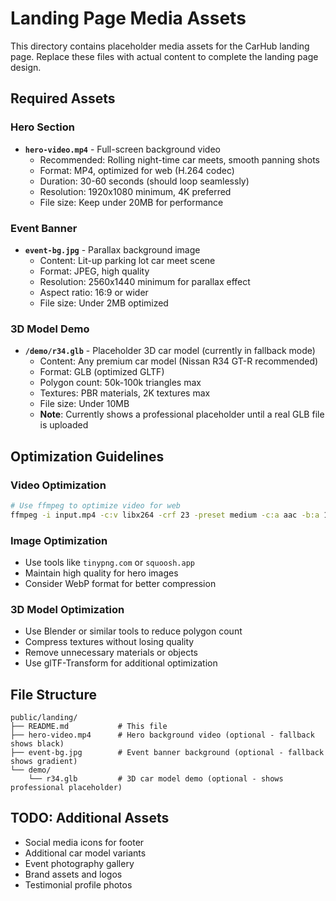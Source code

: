 # Landing Page Media Assets

This directory contains placeholder media assets for the CarHub landing page. Replace these files with actual content to complete the landing page design.

## Required Assets

### Hero Section

- **`hero-video.mp4`** - Full-screen background video
  - Recommended: Rolling night-time car meets, smooth panning shots
  - Format: MP4, optimized for web (H.264 codec)
  - Duration: 30-60 seconds (should loop seamlessly)
  - Resolution: 1920x1080 minimum, 4K preferred
  - File size: Keep under 20MB for performance

### Event Banner

- **`event-bg.jpg`** - Parallax background image
  - Content: Lit-up parking lot car meet scene
  - Format: JPEG, high quality
  - Resolution: 2560x1440 minimum for parallax effect
  - Aspect ratio: 16:9 or wider
  - File size: Under 2MB optimized

### 3D Model Demo

- **`/demo/r34.glb`** - Placeholder 3D car model (currently in fallback mode)
  - Content: Any premium car model (Nissan R34 GT-R recommended)
  - Format: GLB (optimized GLTF)
  - Polygon count: 50k-100k triangles max
  - Textures: PBR materials, 2K textures max
  - File size: Under 10MB
  - **Note**: Currently shows a professional placeholder until a real GLB file is uploaded

## Optimization Guidelines

### Video Optimization

```bash
# Use ffmpeg to optimize video for web
ffmpeg -i input.mp4 -c:v libx264 -crf 23 -preset medium -c:a aac -b:a 128k -movflags +faststart hero-video.mp4
```

### Image Optimization

- Use tools like `tinypng.com` or `squoosh.app`
- Maintain high quality for hero images
- Consider WebP format for better compression

### 3D Model Optimization

- Use Blender or similar tools to reduce polygon count
- Compress textures without losing quality
- Remove unnecessary materials or objects
- Use glTF-Transform for additional optimization

## File Structure

```
public/landing/
├── README.md           # This file
├── hero-video.mp4      # Hero background video (optional - fallback shows black)
├── event-bg.jpg        # Event banner background (optional - fallback shows gradient)
└── demo/
    └── r34.glb         # 3D car model demo (optional - shows professional placeholder)
```

## TODO: Additional Assets

- Social media icons for footer
- Additional car model variants
- Event photography gallery
- Brand assets and logos
- Testimonial profile photos
